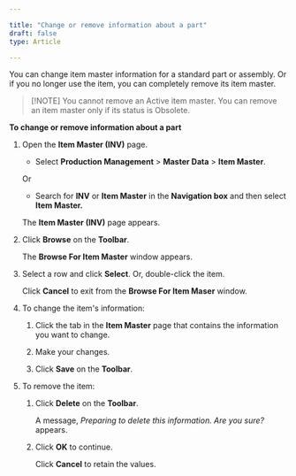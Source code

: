 ```yaml
---

title: "Change or remove information about a part"
draft: false
type: Article

---
```


You can change item master information for a standard part or assembly. Or if you no longer use the item, you can completely remove its item master.

>[!NOTE] You cannot remove an Active item master. You can remove an item master only if its status is Obsolete.

**To change or remove information about a part**

1. Open the **Item Master (INV)** page.

    - Select **Production Management** > **Master Data** > **Item Master**.

    Or

    - Search for **INV** or **Item Master** in the **Navigation box** and then select **Item Master.**

    The **Item Master (INV)** page appears.

2. Click **Browse** on the **Toolbar**.

    The **Browse For Item Master** window appears.

3. Select a row and click **Select**. Or, double-click the item.

    Click **Cancel** to exit from the **Browse For Item Maser** window.

4. To change the item's information:

    1. Click the tab in the **Item Master** page that contains the information you want to change.

    2. Make your changes.

    3. Click **Save** on the **Toolbar**.

5. To remove the item:

    1. Click **Delete** on the **Toolbar**.

        A message, *Preparing to delete this information. Are you sure?* appears.

    2. Click **OK** to continue.

        Click **Cancel** to retain the values.

​